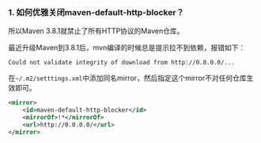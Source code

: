 ### 1. 如何优雅关闭maven-default-http-blocker？

所以Maven 3.8.1就禁止了所有HTTP协议的Maven仓库。

最近升级Maven到3.8.1后，mvn编译的时候总是提示拉不到依赖，报错如下：

```
Could not validate integrity of download from http://0.0.0.0/...
```

在`~/.m2/setttings.xml`中添加同名mirror，然后指定这个mirror不对任何仓库生效即可。

```xml
<mirror>
    <id>maven-default-http-blocker</id>
    <mirrorOf>!*</mirrorOf>
    <url>http://0.0.0.0/</url>
</mirror> 
```





